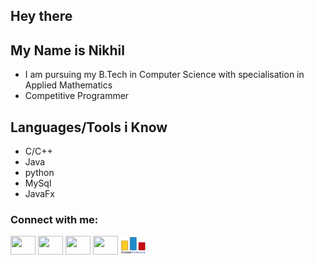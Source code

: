 ## Hey there

## My Name is Nikhil
  - I am pursuing my B.Tech in Computer Science with specialisation in Applied Mathematics
  - Competitive Programmer
  
## Languages/Tools i Know
  - C/C++
  - Java
  - python
  - MySql
  - JavaFx


<h3 align="left">Connect with me:</h3>
<p align="left">
<a href="https://linkedin.com/in/nikhil ." target="blank"><img align="center" src="logos/linkedin.png" height="30" width="40" /></a>
<a href="https://www.facebook.com/profile.php?id=100004363995697" target="blank"><img align="center" src="logos/facebook.png" height="30" width="40" /></a>
<a href="https://instagram.com/i_____nikhil" target="blank"><img align="center" src="logos/instagram.png" height="30" width="40" /></a>
<a href="https://www.codechef.com/users/i_nikhil070" target="blank"><img align="center" src="logos/codechef.png"  height="30" width="40" /></a>
<a href="https://codeforces.com/profile/nikhil19259" target="blank"><img align="center" src="logos/cf.png" height="30" width="40" /></a>
</p>
<!--
**Nikhil-prog/Nikhil-prog** is a ✨ _special_ ✨ repository because its `README.md` (this file) appears on your GitHub profile.

Here are some ideas to get you started:

- 🔭 I’m currently working on ...
- 🌱 I’m currently learning ...
- 👯 I’m looking to collaborate on ...
- 🤔 I’m looking for help with ...
- 💬 Ask me about ...
- 📫 How to reach me: ...
- 😄 Pronouns: ...
- ⚡ Fun fact: ...
-->
